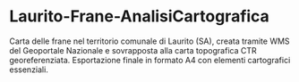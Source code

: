 # Laurito-Frane-AnalisiCartografica
Carta delle frane nel territorio comunale di Laurito (SA), creata tramite WMS del Geoportale Nazionale e sovrapposta alla carta topografica CTR georeferenziata. Esportazione finale in formato A4 con elementi cartografici essenziali.
